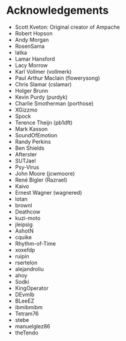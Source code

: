 # Acknowledgements

* Scott Kveton: Original creator of Ampache
* Robert Hopson
* Andy Morgan
* RosenSama
* latka
* Lamar Hansford
* Lacy Morrow
* Karl Vollmer (vollmerk)
* Paul Arthur MacIain (flowerysong)
* Chris Slamar (cslamar)
* Holger Brunn
* Kevin Purdy (purdyk)
* Charlie Smotherman (porthose)
* XGizzmo
* Spock
* Terence Theijn (pb1dft)
* Mark Kasson
* SoundOfEmotion
* Randy Perkins
* Ben Shields
* Afterster
* SUTJael
* Psy-Virus
* John Moore (jcwmoore)
* René Bigler (Razrael)
* Kaivo
* Ernest Wagner (wagnered)
* lotan
* brownl
* Deathcow
* kuzi-moto
* jleipsig
* AshotN
* cquike
* Rhythm-of-Time
* xoxefdp
* ruipin
* rsertelon
* alejandroliu
* ahoy
* Sodki
* KingOperator
* DEvmIb
* BLeeEZ
* ibmibmibm
* Tetram76
* stebe
* manuelglez86
* theTendo

